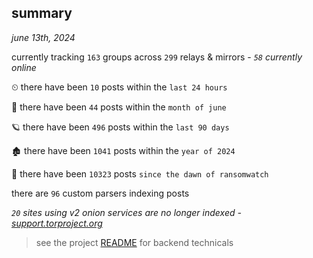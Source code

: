 
## summary
_june 13th, 2024_

currently tracking `163` groups across `299` relays & mirrors - _`58` currently online_

⏲ there have been `10` posts within the `last 24 hours`

🦈 there have been `44` posts within the `month of june`

🪐 there have been `496` posts within the `last 90 days`

🏚 there have been `1041` posts within the `year of 2024`

🦕 there have been `10323` posts `since the dawn of ransomwatch`

there are `96` custom parsers indexing posts

_`20` sites using v2 onion services are no longer indexed - [support.torproject.org](https://support.torproject.org/onionservices/v2-deprecation/)_

> see the project [README](https://github.com/joshhighet/ransomwatch#ransomwatch--) for backend technicals
